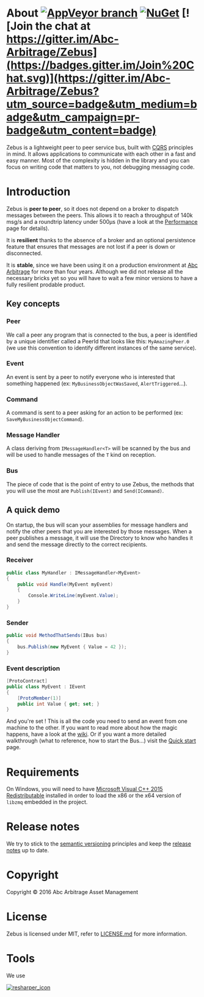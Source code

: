 # About [![AppVeyor branch](https://img.shields.io/appveyor/ci/TechAbc/Zebus/master.svg)](https://ci.appveyor.com/project/TechABC/zebus) [![NuGet](https://buildstats.info/nuget/Zebus)](http://www.nuget.org/packages/Zebus/) [![Join the chat at https://gitter.im/Abc-Arbitrage/Zebus](https://badges.gitter.im/Join%20Chat.svg)](https://gitter.im/Abc-Arbitrage/Zebus?utm_source=badge&utm_medium=badge&utm_campaign=pr-badge&utm_content=badge)

Zebus is a lightweight peer to peer service bus, built with [CQRS](http://martinfowler.com/bliki/CQRS.html) principles in mind. It allows applications to communicate with each other in a fast and easy manner. Most of the complexity is hidden in the library and you can focus on writing code that matters to you, not debugging messaging code.

# Introduction

Zebus is **peer to peer**, so it does not depend on a broker to dispatch messages between the peers. This allows it to reach a throughput of 140k msg/s and a roundtrip latency under 500µs (have a look at the [Performance](https://github.com/Abc-Arbitrage/Zebus/wiki/Performance) page for details).

It is **resilient** thanks to the absence of a broker and an optional persistence feature that ensures that messages are not lost if a peer is down or disconnected.

It is **stable**, since we have been using it on a production environment at [Abc Arbitrage](http://www.abc-arbitrage.com/) for more than four years. Although we did not release all the necessary bricks yet so you will have to wait a few minor versions to have a fully resilient prodable product.

## Key concepts

### Peer

We call a peer any program that is connected to the bus, a peer is identified by a unique identifier called a PeerId that looks like this: `MyAmazingPeer.0` (we use this convention to identify different instances of the same service).

### Event

An event is sent by a peer to notify everyone who is interested that something happened (ex: `MyBusinessObjectWasSaved`, `AlertTriggered`...).

### Command

A command is sent to a peer asking for an action to be performed (ex: `SaveMyBusinessObjectCommand`).

### Message Handler

A class deriving from `IMessageHandler<T>` will be scanned by the bus and will be used to handle messages of the `T` kind on reception.

### Bus

The piece of code that is the point of entry to use Zebus, the methods that you will use the most are `Publish(IEvent)` and `Send(ICommand)`.

## A quick demo

On startup, the bus will scan your assemblies for message handlers and notify the other peers that you are interested by those messages. When a peer publishes a message, it will use the Directory to know who handles it and send the message directly to the correct recipients.

### Receiver

```csharp
public class MyHandler : IMessageHandler<MyEvent>
{
    public void Handle(MyEvent myEvent)
    {
        Console.WriteLine(myEvent.Value);
    }
}
```

### Sender

```csharp
public void MethodThatSends(IBus bus)
{
    bus.Publish(new MyEvent { Value = 42 });
}
```

### Event description

```csharp
[ProtoContract]
public class MyEvent : IEvent
{
    [ProtoMember(1)]
    public int Value { get; set; }
}
```

And you're set ! This is all the code you need to send an event from one machine to the other. If you want to read more about how the magic happens, have a look at the [wiki](https://github.com/Abc-Arbitrage/Zebus/wiki). Or if you want a more detailed walkthrough (what to reference, how to start the Bus...) visit the [Quick start](https://github.com/Abc-Arbitrage/Zebus/wiki/Quick-start) page.

# Requirements

On Windows, you will need to have [Microsoft Visual C++ 2015 Redistributable](https://www.microsoft.com/en-us/download/details.aspx?id=53587) installed in order to load the x86 or the x64 version of `libzmq` embedded in the project.

# Release notes

We try to stick to the [semantic versioning](http://semver.org/) principles and keep the [release notes](https://github.com/Abc-Arbitrage/Zebus/blob/master/RELEASE_NOTES.md) up to date.

# Copyright

Copyright © 2016 Abc Arbitrage Asset Management

# License

Zebus is licensed under MIT, refer to [LICENSE.md](https://github.com/Abc-Arbitrage/Zebus/blob/master/LICENSE.md) for more information.

# Tools
We use

[![resharper_icon](https://raw.githubusercontent.com/wiki/Abc-Arbitrage/Zebus/content/icon_ReSharper.png)](https://www.jetbrains.com/resharper/)
